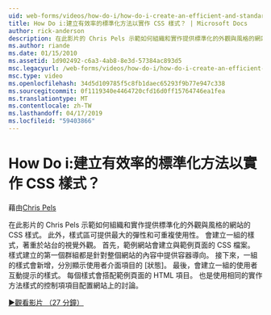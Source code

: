 ```yaml
---
uid: web-forms/videos/how-do-i/how-do-i-create-an-efficient-and-standardized-approach-for-implementing-css-styles
title: How Do i:建立有效率的標準化方法以實作 CSS 樣式？ | Microsoft Docs
author: rick-anderson
description: 在此影片的 Chris Pels 示範如何組織和實作提供標準化的外觀與風格的網站的 CSS 樣式。 此外，樣式是...
ms.author: riande
ms.date: 01/15/2010
ms.assetid: 1d902492-c6a3-4ab8-8e3d-57384ac893d5
msc.legacyurl: /web-forms/videos/how-do-i/how-do-i-create-an-efficient-and-standardized-approach-for-implementing-css-styles
msc.type: video
ms.openlocfilehash: 34d5d109785f5c8fb1daec65293f9b77e947c338
ms.sourcegitcommit: 0f1119340e4464720cfd16d0ff15764746ea1fea
ms.translationtype: MT
ms.contentlocale: zh-TW
ms.lasthandoff: 04/17/2019
ms.locfileid: "59403866"
---
```

# <a name="how-do-i-create-an-efficient-and-standardized-approach-for-implementing-css-styles"></a>How Do i:建立有效率的標準化方法以實作 CSS 樣式？

藉由[Chris Pels](https://twitter.com/chrispels)

在此影片的 Chris Pels 示範如何組織和實作提供標準化的外觀與風格的網站的 CSS 樣式。 此外，樣式區可提供最大的彈性和可重複使用性。 會建立一組的樣式，著重於站台的視覺外觀。 首先，範例網站會建立與範例頁面的 CSS 檔案。 樣式建立的第一個群組都是針對整個網站的內容中提供容器導向。 接下來，一組的樣式會新增，分別顯示使用者介面項目的 [狀態]。 最後，會建立一組的使用者互動提示的樣式。 每個樣式會搭配範例頁面的 HTML 項目。 也是使用相同的實作方法樣式的控制項項目配置網站上的討論。

[&#9654;觀看影片 （27 分鐘）](https://channel9.msdn.com/Blogs/ASP-NET-Site-Videos/how-do-i-create-an-efficient-and-standardized-approach-for-implementing-css-styles)
